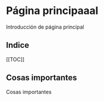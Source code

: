 # Página principaaal

Introducción de página principal

## Indice

[[TOC]]

## Cosas importantes

Cosas importantes